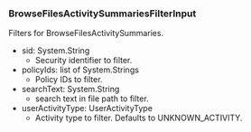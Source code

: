 ### BrowseFilesActivitySummariesFilterInput
Filters for BrowseFilesActivitySummaries.

- sid: System.String
  - Security identifier to filter.
- policyIds: list of System.Strings
  - Policy IDs to filter.
- searchText: System.String
  - search text in file path to filter.
- userActivityType: UserActivityType
  - Activity type to filter. Defaults to UNKNOWN_ACTIVITY.
